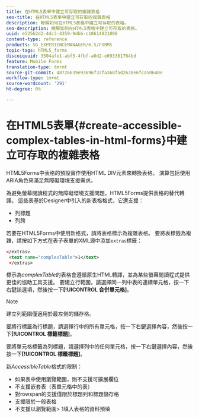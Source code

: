 ```yaml
---
title: 在HTML5表單中建立可存取的複雜表格
seo-title: 在HTML5表單中建立可存取的複雜表格
description: 瞭解如何在HTML5表格中建立可存取的表格。
seo-description: 瞭解如何在HTML5表格中建立可存取的表格。
uuid: e52562d2-4dc3-4359-9dbb-c18614921808
content-type: reference
products: SG_EXPERIENCEMANAGER/6.5/FORMS
topic-tags: hTML5_forms
discoiquuid: 3504afe1-abf5-4fbf-a0d2-e093361764bd
feature: Mobile Forms
translation-type: tm+mt
source-git-commit: 48726639e93696f32fa368fad2630e6fca50640e
workflow-type: tm+mt
source-wordcount: '291'
ht-degree: 0%

---
```



# 在HTML5表單{#create-accessible-complex-tables-in-html-forms}中建立可存取的複雜表格

HTML5Forms中表格的預設實作使用HTML DIV元素來轉換表格。 演算包括使用ARIA角色來滿足無障礙環境支援需求。

為避免螢幕閱讀程式的無障礙環境支援問題，HTML5Forms提供表格的替代轉譯。 這些表基於Designer中引入的新表格格式，它還支援：

* 列標題
* 列跨

若要在HTML5Forms中使用新格式，請將表格標示為複雜表格。 要將表標籤為複雜，請按如下方式在表子表單的XML源中添加`extras`標籤：

```xml
</extras>
 <text name="complexTable">1</text>
 </extras>
```

標示為&#x200B;*complexTable*&#x200B;的表格會遵循原生HTML轉譯，並為某些螢幕閱讀程式提供更佳的協助工具支援。  要建立行範圍，請選擇同一列中表的連續單元格，按一下右鍵該選項，然後按一下&#x200B;**[!UICONTROL 合併單元格]**。

>[!NOTE]
>
>建立列範圍僅適用於最左側的儲存格。

要將行標籤為行標題，請選擇行中的所有單元格，按一下右鍵選擇內容，然後按一下&#x200B;**[!UICONTROL 標籤標題]**。

要將單元格標籤為列標題，請選擇列中的任何單元格，按一下右鍵選擇內容，然後按一下&#x200B;**[!UICONTROL 標籤標題]**。

新&#x200B;*AccessibleTable*&#x200B;格式的限制：

* 如果表中使用瀏覽範圍，則不支援可擴展欄位
* 不支援嵌套表（表單元格中的表）
* 對rowspan的支援僅限於標題列和標題儲存格
* 支援限於一般表格
* 不支援以瀏覽範圍> 1填入表格的資料預填

